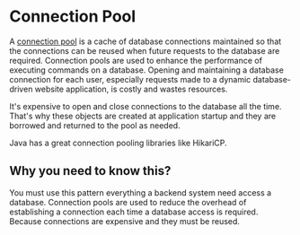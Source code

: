 # Connection Pool

A [connection pool](https://en.wikipedia.org/wiki/Connection_pool) is a cache of database connections maintained so that the connections can be reused when future requests to the database are required. Connection pools are used to enhance the performance of executing commands on a database. Opening and maintaining a database connection for each user, especially requests made to a dynamic database-driven website application, is costly and wastes resources.

It's expensive to open and close connections to the database all the time. That's why these objects are created at application startup and they are borrowed and returned to the pool as needed.

Java has a great connection pooling libraries like HikariCP.

## Why you need to know this?

You must use this pattern everything a backend system need access a database. Connection pools are used to reduce the overhead of establishing a connection each time a database access is required. Because connections are expensive and they must be reused.